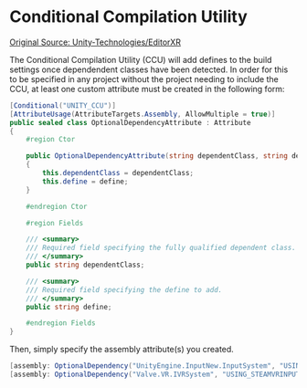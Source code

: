 # Conditional Compilation Utility

[Original Source: Unity-Technologies/EditorXR](https://github.com/Unity-Technologies/EditorXR/blob/development/Scripts/Utilities/Editor/ConditionalCompilationUtility.cs)

The Conditional Compilation Utility (CCU) will add defines to the build settings once dependendent classes have been detected.
In order for this to be specified in any project without the project needing to include the CCU, at least one custom attribute must be created in the following form:

```C#
[Conditional("UNITY_CCU")]
[AttributeUsage(AttributeTargets.Assembly, AllowMultiple = true)]
public sealed class OptionalDependencyAttribute : Attribute
{
    #region Ctor

    public OptionalDependencyAttribute(string dependentClass, string define)
    {
        this.dependentClass = dependentClass;
        this.define = define;
    }

    #endregion Ctor

    #region Fields

    /// <summary>
    /// Required field specifying the fully qualified dependent class.
    /// </summary>
    public string dependentClass;

    /// <summary>
    /// Required field specifying the define to add.
    /// </summary>
    public string define;

    #endregion Fields
}
```

Then, simply specify the assembly attribute(s) you created.

```C#
[assembly: OptionalDependency("UnityEngine.InputNew.InputSystem", "USING_NEWINPUT")]
[assembly: OptionalDependency("Valve.VR.IVRSystem", "USING_STEAMVRINPUT")]
```